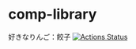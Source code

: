 # comp-library
好きなりんご：餃子
[![Actions Status](https://github.com/yoiyoi-rat/comp-library/workflows/verify/badge.svg)](https://github.com/yoiyoi-rat/comp-library/actions) 
